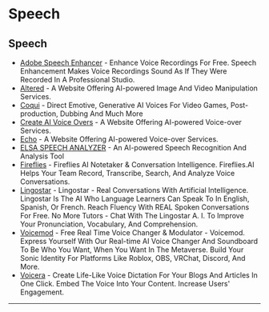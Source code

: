 # Speech

## Speech

* [Adobe Speech Enhancer](https://podcast.adobe.com/enhance) - Enhance Voice Recordings For Free. Speech Enhancement Makes Voice Recordings Sound As If They Were Recorded In A Professional Studio.
* [Altered](https://www.altered.ai/) - A Website Offering AI-powered Image And Video Manipulation Services.
* [Coqui](http://coqui.ai) - Direct Emotive, Generative AI Voices For Video Games, Post-production, Dubbing And Much More
* [Create AI Voice Overs](https://createaivoiceovers.com/) - A Website Offering AI-powered Voice-over Services.
* [Echo](https://lightning.ai/echo/view/home) - A Website Offering AI-powered Voice-over Services.
* [ELSA SPEECH ANALYZER](http://speechanalyzer.elsaspeak.com) - An AI-powered Speech Recognition And Analysis Tool
* [Fireflies](http://fireflies.ai) - Fireflies AI Notetaker & Conversation Intelligence. Fireflies.AI Helps Your Team Record, Transcribe, Search, And Analyze Voice Conversations.
* [Lingostar](http://www.lingostar.ai) - Lingostar - Real Conversations With Artificial Intelligence. Lingostar Is The AI Who Language Learners Can Speak To In English, Spanish, Or French. Reach Fluency With REAL Spoken Conversations For Free. No More Tutors - Chat With The Lingostar A. I. To Improve Your Pronunciation, Vocabulary, And Comprehension.
* [Voicemod](http://www.voicemod.net) - Free Real Time Voice Changer & Modulator - Voicemod. Express Yourself With Our Real-time AI Voice Changer And Soundboard To Be Who You Want, When You Want In The Metaverse. Build Your Sonic Identity For Platforms Like Roblox, OBS, VRChat, Discord, And More.
* [Voicera](http://www.voicera.co) - Create Life-Like Voice Dictation For Your Blogs And Articles In One Click. Embed The Voice Into Your Content. Increase Users' Engagement.

***
